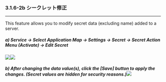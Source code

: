 ### 3.1.6-2b シークレット修正

---

This feature allows you to modify secret data \(excluding name\) added to a server.

##### a\) Service → Select Application Map → Settings → Secret → Secret Action Menu \(Activate\) → Edit Secret
![](/assets/EN/2.5/3.1.6-2b_1.png)![](/assets/EN/2.5/3.1.6-2b_2.png)

##### b\) After changing the data value(s), click the [Save] button to apply the changes. \(Secret values are hidden for security reasons.\)![](/assets/EN/2.5/3.1.6-2b_3.png)



